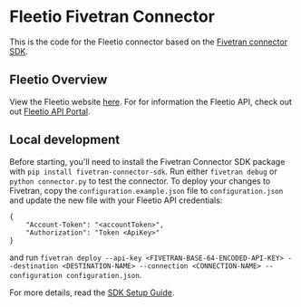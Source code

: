 # Fleetio Fivetran Connector

This is the code for the Fleetio connector based on the [Fivetran connector SDK](https://fivetran.com/docs/connector-sdk). 

## Fleetio Overview
View the Fleetio website [here](https://fleetio.com). For for information the Fleetio API, check out out [Fleetio API Portal](https://developer.fleetio.com).

## Local development
Before starting, you'll need to install the Fivetran Connector SDK package with `pip install fivetran-connector-sdk`.
Run either `fivetran debug` or `python connector.py` to test the connector. 
To deploy your changes to Fivetran, copy the `configuration.example.json` file to `configuration.json` and update the new file with your Fleetio API credentials:
```
{
    "Account-Token": "<accountToken>",
    "Authorization": "Token <ApiKey>"
}
```
and run `fivetran deploy --api-key <FIVETRAN-BASE-64-ENCODED-API-KEY> --destination <DESTINATION-NAME> --connection <CONNECTION-NAME> --configuration configuration.json`.

For more details, read the [SDK Setup Guide](https://fivetran.com/docs/connector-sdk/setup-guide).